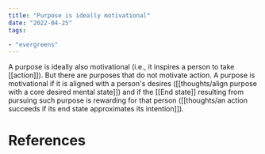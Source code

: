 ```yaml
---
title: "Purpose is ideally motivational"
date: "2022-04-25"
tags:

- "evergreens"
---
```


A purpose is ideally also motivational (i.e., it inspires a person to take [[action]]). But there are purposes that do not motivate action. A purpose is motivational if it is aligned with a person's desires ([[thoughts/align purpose with a core desired mental state]]) and if the [[End state]] resulting from pursuing such purpose is rewarding for that person ([[thoughts/an action succeeds if its end state approximates its intention]]).

# References
